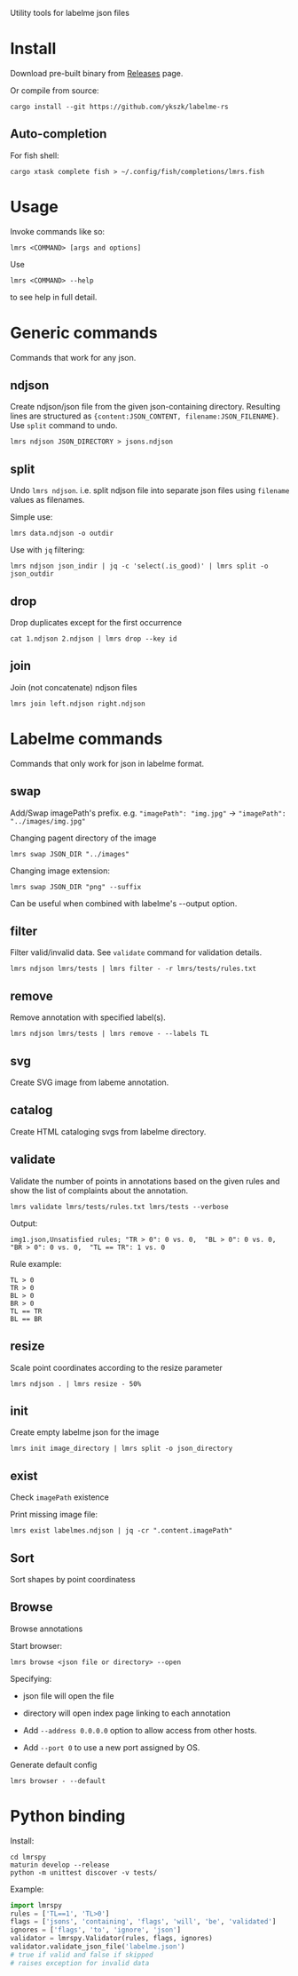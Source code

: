Utility tools for labelme json files

# Install
Download pre-built binary from [Releases](https://github.com/ykszk/labelme-rs/releases) page.

Or compile from source:
```console
cargo install --git https://github.com/ykszk/labelme-rs
```

## Auto-completion
For fish shell:
```console
cargo xtask complete fish > ~/.config/fish/completions/lmrs.fish
```

# Usage

Invoke commands like so:
```console
lmrs <COMMAND> [args and options]
```

Use
```console
lmrs <COMMAND> --help
```
to see help in full detail.

# Generic commands
Commands that work for any json.

## ndjson
Create ndjson/json file from the given json-containing directory.
Resulting lines are structured as `{content:JSON_CONTENT, filename:JSON_FILENAME}`.
Use `split` command to undo.

```console
lmrs ndjson JSON_DIRECTORY > jsons.ndjson
```

## split
Undo `lmrs ndjson`.
i.e. split ndjson file into separate json files using `filename` values as filenames.

Simple use:
```console
lmrs data.ndjson -o outdir
```

Use with `jq` filtering:
```console
lmrs ndjson json_indir | jq -c 'select(.is_good)' | lmrs split -o json_outdir
```

## drop
Drop duplicates except for the first occurrence

```console
cat 1.ndjson 2.ndjson | lmrs drop --key id
```

## join
Join (not concatenate) ndjson files

```console
lmrs join left.ndjson right.ndjson
```

# Labelme commands
Commands that only work for json in labelme format.

## swap
Add/Swap imagePath's prefix.
e.g. `"imagePath": "img.jpg"` -> `"imagePath": "../images/img.jpg"`


Changing pagent directory of the image
```console
lmrs swap JSON_DIR "../images"
```

Changing image extension:
```console
lmrs swap JSON_DIR "png" --suffix
```

Can be useful when combined with labelme's --output option.

## filter
Filter valid/invalid data. See `validate` command for validation details.

```console
lmrs ndjson lmrs/tests | lmrs filter - -r lmrs/tests/rules.txt
```

## remove
Remove annotation with specified label(s).

```console
lmrs ndjson lmrs/tests | lmrs remove - --labels TL
```

## svg
Create SVG image from labeme annotation.

## catalog
Create HTML cataloging svgs from labelme directory.

## validate
Validate the number of points in annotations based on the given rules and show the list of complaints about the annotation.

```console
lmrs validate lmrs/tests/rules.txt lmrs/tests --verbose
```

Output:
```
img1.json,Unsatisfied rules; "TR > 0": 0 vs. 0,  "BL > 0": 0 vs. 0,  "BR > 0": 0 vs. 0,  "TL == TR": 1 vs. 0
```

Rule example:
```
TL > 0
TR > 0
BL > 0
BR > 0
TL == TR
BL == BR
```

## resize
Scale point coordinates according to the resize parameter

```console
lmrs ndjson . | lmrs resize - 50%
```

## init
Create empty labelme json for the image

```console
lmrs init image_directory | lmrs split -o json_directory
```

## exist
Check `imagePath` existence

Print missing image file:
```console
lmrs exist labelmes.ndjson | jq -cr ".content.imagePath"
```

## Sort
Sort shapes by point coordinatess

## Browse
Browse annotations

Start browser:
```console
lmrs browse <json file or directory> --open
```
Specifying:
- json file will open the file
- directory will open index page linking to each annotation

- Add `--address 0.0.0.0` option to allow access from other hosts.
- Add `--port 0` to use a new port assigned by OS.

Generate default config
```console
lmrs browser - --default
```

# Python binding
Install:

```console
cd lmrspy
maturin develop --release
python -m unittest discover -v tests/
```

Example:

```python
import lmrspy
rules = ['TL==1', 'TL>0']
flags = ['jsons', 'containing', 'flags', 'will', 'be', 'validated']
ignores = ['flags', 'to', 'ignore', 'json']
validator = lmrspy.Validator(rules, flags, ignores)
validator.validate_json_file('labelme.json')
# true if valid and false if skipped
# raises exception for invalid data
```
